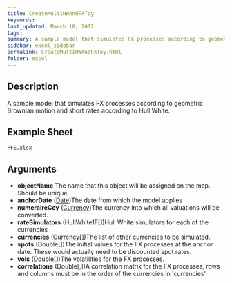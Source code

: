 ```yaml
---
title: CreateMultiHWAndFXToy
keywords:
last_updated: March 18, 2017
tags:
summary: A sample model that simulates FX processes according to geometric Brownian motion and short rates according to Hull White.
sidebar: excel_sidebar
permalink: CreateMultiHWAndFXToy.html
folder: excel
---
```


## Description
A sample model that simulates FX processes according to geometric Brownian motion and short rates according to Hull White.

<!--HUMAN EDIT START-->

<!--## Details-->

<!--HUMAN EDIT END-->

## Example Sheet

    PFE.xlsx

## Arguments

* **objectName** The name that this object will be assigned on the map. Should be unique.
* **anchorDate** ([Date](Date.html))The date from which the model applies
* **numeraireCcy** ([Currency](Currency.html))The currency into which all valuations will be converted.
* **rateSimulators** (HullWhite1F[])Hull White simulators for each of the currencies
* **currencies** ([Currency](Currency.html)[])The list of other currencies to be simulated.
* **spots** (Double[])The initial values for the FX processes at the anchor date.  These would actually need to be discounted spot rates.
* **vols** (Double[])The volatilities for the FX processes.
* **correlations** (Double[,])A correlation matrix for the FX processes, rows and columns must be in the order of the currencies in 'currencies'

<!--HUMAN EDIT START-->

<!--## Validation-->

<!--HUMAN EDIT END-->

